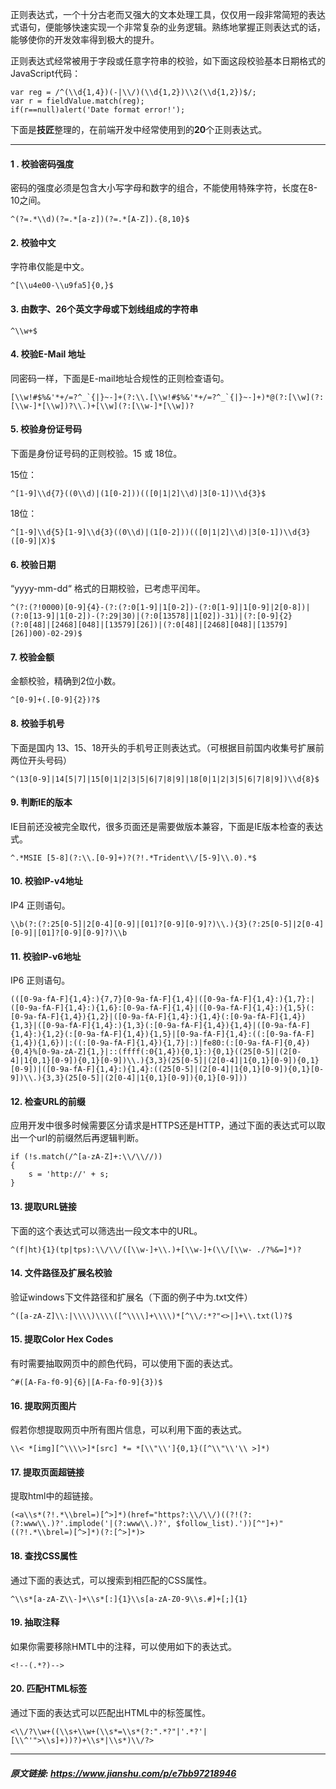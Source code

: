 正则表达式，一个十分古老而又强大的文本处理工具，仅仅用一段非常简短的表达式语句，便能够快速实现一个非常复杂的业务逻辑。熟练地掌握正则表达式的话，能够使你的开发效率得到极大的提升。

正则表达式经常被用于字段或任意字符串的校验，如下面这段校验基本日期格式的JavaScript代码：

    var reg = /^(\\d{1,4})(-|\\/)(\\d{1,2})\\2(\\d{1,2})$/; 
    var r = fieldValue.match(reg);             
    if(r==null)alert('Date format error!');           
    

下面是**技匠**整理的，在前端开发中经常使用到的**20**个正则表达式。

* * *

#### **1 . 校验密码强度**

密码的强度必须是包含大小写字母和数字的组合，不能使用特殊字符，长度在8-10之间。

    ^(?=.*\\d)(?=.*[a-z])(?=.*[A-Z]).{8,10}$
    

#### **2\. 校验中文**

字符串仅能是中文。

    ^[\\u4e00-\\u9fa5]{0,}$
    

#### **3\. 由数字、26个英文字母或下划线组成的字符串**

    ^\\w+$
    

#### **4\. 校验E-Mail 地址**

同密码一样，下面是E-mail地址合规性的正则检查语句。

    [\\w!#$%&'*+/=?^_`{|}~-]+(?:\\.[\\w!#$%&'*+/=?^_`{|}~-]+)*@(?:[\\w](?:[\\w-]*[\\w])?\\.)+[\\w](?:[\\w-]*[\\w])?
    

#### **5\. 校验身份证号码**

下面是身份证号码的正则校验。15 或 18位。

15位：

    ^[1-9]\\d{7}((0\\d)|(1[0-2]))(([0|1|2]\\d)|3[0-1])\\d{3}$
    

18位：

    ^[1-9]\\d{5}[1-9]\\d{3}((0\\d)|(1[0-2]))(([0|1|2]\\d)|3[0-1])\\d{3}([0-9]|X)$
    

#### **6\. 校验日期**

“yyyy-mm-dd“ 格式的日期校验，已考虑平闰年。

    ^(?:(?!0000)[0-9]{4}-(?:(?:0[1-9]|1[0-2])-(?:0[1-9]|1[0-9]|2[0-8])|(?:0[13-9]|1[0-2])-(?:29|30)|(?:0[13578]|1[02])-31)|(?:[0-9]{2}(?:0[48]|[2468][048]|[13579][26])|(?:0[48]|[2468][048]|[13579][26])00)-02-29)$
    

#### **7\. 校验金额**

金额校验，精确到2位小数。

    ^[0-9]+(.[0-9]{2})?$
    

#### **8\. 校验手机号**

下面是国内 13、15、18开头的手机号正则表达式。（可根据目前国内收集号扩展前两位开头号码）

    ^(13[0-9]|14[5|7]|15[0|1|2|3|5|6|7|8|9]|18[0|1|2|3|5|6|7|8|9])\\d{8}$
    

#### **9\. 判断IE的版本**

IE目前还没被完全取代，很多页面还是需要做版本兼容，下面是IE版本检查的表达式。

    ^.*MSIE [5-8](?:\\.[0-9]+)?(?!.*Trident\\/[5-9]\\.0).*$
    

#### **10\. 校验IP-v4地址**

IP4 正则语句。

    \\b(?:(?:25[0-5]|2[0-4][0-9]|[01]?[0-9][0-9]?)\\.){3}(?:25[0-5]|2[0-4][0-9]|[01]?[0-9][0-9]?)\\b
    

#### **11\. 校验IP-v6地址**

IP6 正则语句。

    (([0-9a-fA-F]{1,4}:){7,7}[0-9a-fA-F]{1,4}|([0-9a-fA-F]{1,4}:){1,7}:|([0-9a-fA-F]{1,4}:){1,6}:[0-9a-fA-F]{1,4}|([0-9a-fA-F]{1,4}:){1,5}(:[0-9a-fA-F]{1,4}){1,2}|([0-9a-fA-F]{1,4}:){1,4}(:[0-9a-fA-F]{1,4}){1,3}|([0-9a-fA-F]{1,4}:){1,3}(:[0-9a-fA-F]{1,4}){1,4}|([0-9a-fA-F]{1,4}:){1,2}(:[0-9a-fA-F]{1,4}){1,5}|[0-9a-fA-F]{1,4}:((:[0-9a-fA-F]{1,4}){1,6})|:((:[0-9a-fA-F]{1,4}){1,7}|:)|fe80:(:[0-9a-fA-F]{0,4}){0,4}%[0-9a-zA-Z]{1,}|::(ffff(:0{1,4}){0,1}:){0,1}((25[0-5]|(2[0-4]|1{0,1}[0-9]){0,1}[0-9])\\.){3,3}(25[0-5]|(2[0-4]|1{0,1}[0-9]){0,1}[0-9])|([0-9a-fA-F]{1,4}:){1,4}:((25[0-5]|(2[0-4]|1{0,1}[0-9]){0,1}[0-9])\\.){3,3}(25[0-5]|(2[0-4]|1{0,1}[0-9]){0,1}[0-9]))
    

#### **12\. 检查URL的前缀**

应用开发中很多时候需要区分请求是HTTPS还是HTTP，通过下面的表达式可以取出一个url的前缀然后再逻辑判断。

    if (!s.match(/^[a-zA-Z]+:\\/\\//))
    {
        s = 'http://' + s;
    }
    

#### **13\. 提取URL链接**

下面的这个表达式可以筛选出一段文本中的URL。

    ^(f|ht){1}(tp|tps):\\/\\/([\\w-]+\\.)+[\\w-]+(\\/[\\w- ./?%&=]*)?
    

#### **14\. 文件路径及扩展名校验**

验证windows下文件路径和扩展名（下面的例子中为.txt文件）

    ^([a-zA-Z]\\:|\\\\)\\\\([^\\\\]+\\\\)*[^\\/:*?"<>|]+\\.txt(l)?$
    

#### **15\. 提取Color Hex Codes**

有时需要抽取网页中的颜色代码，可以使用下面的表达式。

    ^#([A-Fa-f0-9]{6}|[A-Fa-f0-9]{3})$
    

#### **16\. 提取网页图片**

假若你想提取网页中所有图片信息，可以利用下面的表达式。

    \\< *[img][^\\\\>]*[src] *= *[\\"\\']{0,1}([^\\"\\'\\ >]*)
    

#### **17\. 提取页面超链接**

提取html中的超链接。

    (<a\\s*(?!.*\\brel=)[^>]*)(href="https?:\\/\\/)((?!(?:(?:www\\.)?'.implode('|(?:www\\.)?', $follow_list).'))[^"]+)"((?!.*\\brel=)[^>]*)(?:[^>]*)>
    

#### **18\. 查找CSS属性**

通过下面的表达式，可以搜索到相匹配的CSS属性。

    ^\\s*[a-zA-Z\\-]+\\s*[:]{1}\\s[a-zA-Z0-9\\s.#]+[;]{1}
    

#### **19\. 抽取注释**

如果你需要移除HMTL中的注释，可以使用如下的表达式。

    <!--(.*?)-->
    

#### **20\. 匹配HTML标签**

通过下面的表达式可以匹配出HTML中的标签属性。

    <\\/?\\w+((\\s+\\w+(\\s*=\\s*(?:".*?"|'.*?'|[\\^'">\\s]+))?)+\\s*|\\s*)\\/?>
    

* * *

##### 原文链接: https://www.jianshu.com/p/e7bb97218946
